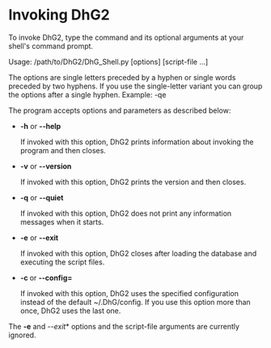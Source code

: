 # Invoking DhG2


To invoke DhG2, type the command and its optional arguments at your shell's command prompt.


Usage: /path/to/DhG2/DhG_Shell.py [options] [script-file ...]

The options are single letters preceded by a hyphen or single words preceded by two hyphens. 
If you use the single-letter variant you can group the options after a single hyphen. Example: -qe

The program accepts options and parameters as described below:

* **-h** or **--help**

	If invoked with this option, DhG2 prints information about invoking the program and then closes.

* **-v** or **--version**

	If invoked with this option, DhG2 prints the version and then closes.

* **-q** or **--quiet**

	If invoked with this option, DhG2 does not print any information messages when it starts.

* **-e** or **--exit**

	If invoked with this option, DhG2 closes after loading the database and executing the script files.

* **-c <cfgfile>** or **--config=<cfgfile>**

	If invoked with this option, DhG2 uses the specified configuration instead of the default ~/.DhG/config.
	If you use this option more than once, DhG2 uses the last one.

The **-e** and *--exit** options and the script-file arguments are currently ignored.
